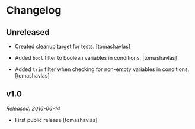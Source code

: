 Changelog
=========

Unreleased
----------

- Created cleanup target for tests.
  [tomashavlas]

- Added `bool` filter to boolean variables in conditions.
  [tomashavlas]

- Added `trim` filter when checking for non-empty variables in conditions.
  [tomashavlas]

v1.0
----

*Released: 2016-06-14*

- First public release
  [tomashavlas]
